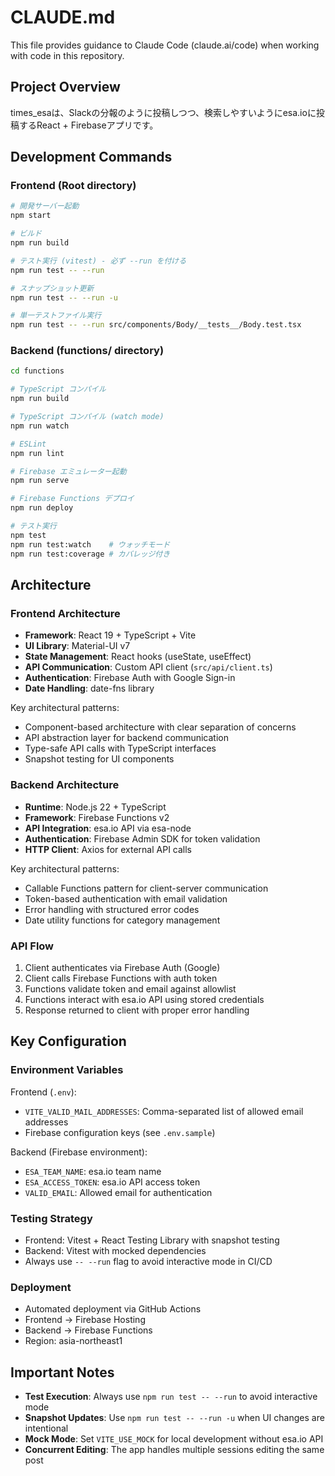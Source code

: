 # CLAUDE.md

This file provides guidance to Claude Code (claude.ai/code) when working with code in this repository.

## Project Overview
times_esaは、Slackの分報のように投稿しつつ、検索しやすいようにesa.ioに投稿するReact + Firebaseアプリです。

## Development Commands

### Frontend (Root directory)
```bash
# 開発サーバー起動
npm start

# ビルド
npm run build

# テスト実行 (vitest) - 必ず --run を付ける
npm run test -- --run

# スナップショット更新
npm run test -- --run -u

# 単一テストファイル実行
npm run test -- --run src/components/Body/__tests__/Body.test.tsx
```

### Backend (functions/ directory)
```bash
cd functions

# TypeScript コンパイル
npm run build

# TypeScript コンパイル (watch mode)
npm run watch

# ESLint
npm run lint

# Firebase エミュレーター起動
npm run serve

# Firebase Functions デプロイ
npm run deploy

# テスト実行
npm test
npm run test:watch    # ウォッチモード
npm run test:coverage # カバレッジ付き
```

## Architecture

### Frontend Architecture
- **Framework**: React 19 + TypeScript + Vite
- **UI Library**: Material-UI v7
- **State Management**: React hooks (useState, useEffect)
- **API Communication**: Custom API client (`src/api/client.ts`)
- **Authentication**: Firebase Auth with Google Sign-in
- **Date Handling**: date-fns library

Key architectural patterns:
- Component-based architecture with clear separation of concerns
- API abstraction layer for backend communication
- Type-safe API calls with TypeScript interfaces
- Snapshot testing for UI components

### Backend Architecture
- **Runtime**: Node.js 22 + TypeScript
- **Framework**: Firebase Functions v2
- **API Integration**: esa.io API via esa-node
- **Authentication**: Firebase Admin SDK for token validation
- **HTTP Client**: Axios for external API calls

Key architectural patterns:
- Callable Functions pattern for client-server communication
- Token-based authentication with email validation
- Error handling with structured error codes
- Date utility functions for category management

### API Flow
1. Client authenticates via Firebase Auth (Google)
2. Client calls Firebase Functions with auth token
3. Functions validate token and email against allowlist
4. Functions interact with esa.io API using stored credentials
5. Response returned to client with proper error handling

## Key Configuration

### Environment Variables
Frontend (`.env`):
- `VITE_VALID_MAIL_ADDRESSES`: Comma-separated list of allowed email addresses
- Firebase configuration keys (see `.env.sample`)

Backend (Firebase environment):
- `ESA_TEAM_NAME`: esa.io team name
- `ESA_ACCESS_TOKEN`: esa.io API access token
- `VALID_EMAIL`: Allowed email for authentication

### Testing Strategy
- Frontend: Vitest + React Testing Library with snapshot testing
- Backend: Vitest with mocked dependencies
- Always use `-- --run` flag to avoid interactive mode in CI/CD

### Deployment
- Automated deployment via GitHub Actions
- Frontend → Firebase Hosting
- Backend → Firebase Functions
- Region: asia-northeast1

## Important Notes
- **Test Execution**: Always use `npm run test -- --run` to avoid interactive mode
- **Snapshot Updates**: Use `npm run test -- --run -u` when UI changes are intentional
- **Mock Mode**: Set `VITE_USE_MOCK` for local development without esa.io API
- **Concurrent Editing**: The app handles multiple sessions editing the same post
